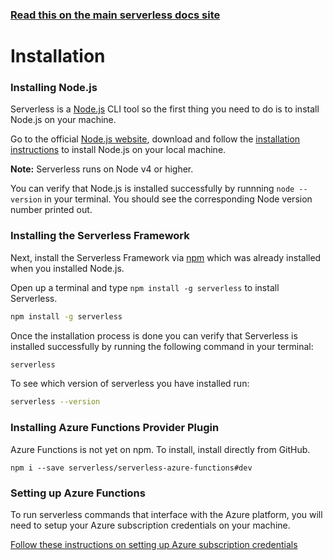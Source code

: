<!--
title: Serverless Framework - Azure Functions Guide - Installing The Serverless Framework
menuText: Installation
menuOrder: 2
description: How to install the Serverless Framework and start using Azure Functions
layout: Doc
-->

<!-- DOCS-SITE-LINK:START automatically generated  -->
### [Read this on the main serverless docs site](https://www.serverless.com/framework/docs/providers/azure/guide/installation)
<!-- DOCS-SITE-LINK:END -->

# Installation

### Installing Node.js

Serverless is a [Node.js](https://nodejs.org) CLI tool so the first thing you need to do is to install Node.js on your machine.

Go to the official [Node.js website](https://nodejs.org), download and follow the [installation instructions](https://nodejs.org/en/download/) to install Node.js on your local machine.

**Note:** Serverless runs on Node v4 or higher.

You can verify that Node.js is installed successfully by runnning `node --version` in your terminal. You should see the corresponding Node version number printed out.

### Installing the Serverless Framework

Next, install the Serverless Framework via [npm](https://npmjs.org) which was already installed when you installed Node.js.

Open up a terminal and type `npm install -g serverless` to install Serverless.

```bash
npm install -g serverless
```

Once the installation process is done you can verify that Serverless is installed successfully by running the following command in your terminal:

```bash
serverless
```

To see which version of serverless you have installed run:

```bash
serverless --version
```



### Installing Azure Functions Provider Plugin

Azure Functions is not yet on npm. To install, install directly from GitHub.

```
npm i --save serverless/serverless-azure-functions#dev
```

### Setting up Azure Functions

To run serverless commands that interface with the Azure platform, you will need to setup your Azure subscription credentials on your machine.

[Follow these instructions on setting up Azure subscription credentials](./credentials.md)
